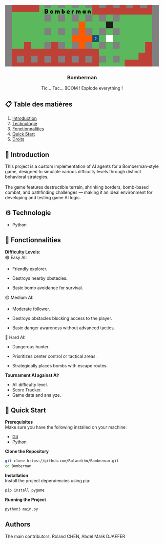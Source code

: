 <div align="center">
  <img src="public/banner.png" alt="Bannière du projet">
<h3>Bomberman</h3>
<p max-width=30ch>Tic... Tac... BOOM ! Explode everything !</p>
</div>

## 📋 Table des matières
1. [Introduction](#introduction)
2. [Technologie](#technologie)
3. [Fonctionnalities](#fonctionnalité)
4. [Quick Start](#essaie)
5. [Droits](#droits)
   
## <a name="introduction">🤖 Introduction<a/> 
This project is a custom implementation of AI agents for a Bomberman-style game, designed to simulate various difficulty levels through distinct behavioral strategies.<br> <br>
The game features destructible terrain, shrinking borders, bomb-based combat, and pathfinding challenges — making it an ideal environment for developing and testing game AI logic.


## <a name="technologie">⚙️ Technologie<a/> 
- Python

## <a name="fonctionnalité">🔋 Fonctionnalities<a/> 
**Difficulty Levels:**<br>
🟢 Easy AI:
  - Friendly explorer.

  - Destroys nearby obstacles.

  - Basic bomb avoidance for survival.

🟡 Medium AI:
  - Moderate follower.

  - Destroys obstacles blocking access to the player.

  - Basic danger awareness without advanced tactics.

🔴 Hard AI:
  - Dangerous hunter.
  
  - Prioritizes center control or tactical areas.

  - Strategically places bombs with escape routes.
    
**Tournament AI against AI:**<br>
  - All difficulty level.
  - Score Tracker.
  - Game data and analyze.

## <a name="essaie">🤸 Quick Start<a/> 
**Prerequisites**<br>
Make sure you have the following installed on your machine:
- [Git](https://git-scm.com/)
- [Python](https://www.python.org/)

**Clone the Repository**<br>
```bash
git clone https://github.com/Rolandchn/Bomberman.git
cd Bomberman
```

**Installation**<br>
Install the project dependencies using pip:
```bash
pip install pygame
```

**Running the Project**<br>
```bash
python3 main.py
```

## <a name="droits">Authors<a/> 
The main contributors: Roland CHEN, Abdel Malik DJAFFER
